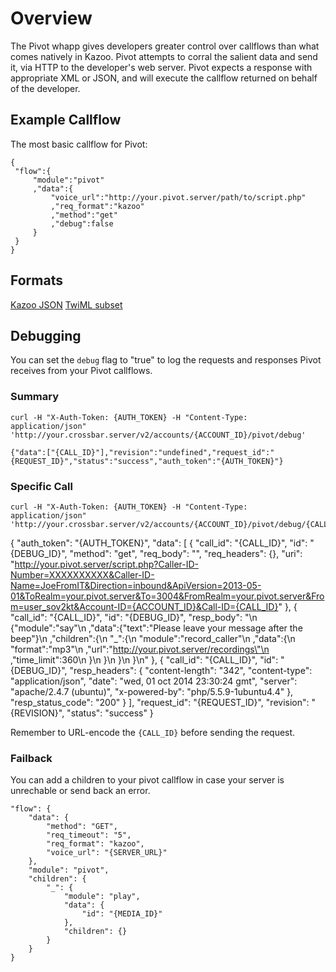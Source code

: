 
# Overview

The Pivot whapp gives developers greater control over callflows than what comes natively in Kazoo. Pivot attempts to corral the salient data and send it, via HTTP to the developer's web server. Pivot expects a response with appropriate XML or JSON, and will execute the callflow returned on behalf of the developer.

## Example Callflow

The most basic callflow for Pivot:

    {
     "flow":{
         "module":"pivot"
         ,"data":{
             "voice_url":"http://your.pivot.server/path/to/script.php"
             ,"req_format":"kazoo"
             ,"method":"get"
             ,"debug":false
         }
     }
    }

## Formats

[Kazoo JSON](./kazoo/)
[TwiML subset](./twiml/)

## Debugging

You can set the `debug` flag to "true" to log the requests and responses Pivot receives from your Pivot callflows.

### Summary

    curl -H "X-Auth-Token: {AUTH_TOKEN} -H "Content-Type: application/json" 'http://your.crossbar.server/v2/accounts/{ACCOUNT_ID}/pivot/debug'

    {"data":["{CALL_ID}"],"revision":"undefined","request_id":"{REQUEST_ID}","status":"success","auth_token":"{AUTH_TOKEN}"}

### Specific Call

    curl -H "X-Auth-Token: {AUTH_TOKEN} -H "Content-Type: application/json" 'http://your.crossbar.server/v2/accounts/{ACCOUNT_ID}/pivot/debug/{CALL_ID}'

{
    "auth_token": "{AUTH_TOKEN}",
        "data": [
        {
            "call_id": "{CALL_ID}",
            "id": "{DEBUG_ID}",
            "method": "get",
            "req_body": "",
            "req_headers": {},
            "uri": "http://your.pivot.server/script.php?Caller-ID-Number=XXXXXXXXXX&Caller-ID-Name=JoeFromIT&Direction=inbound&ApiVersion=2013-05-01&ToRealm=your.pivot.server&To=3004&FromRealm=your.pivot.server&From=user_sov2kt&Account-ID={ACCOUNT_ID}&Call-ID={CALL_ID}"
        },
        {
            "call_id": "{CALL_ID}",
            "id": "{DEBUG_ID}",
            "resp_body": "\n    {\"module\":\"say\"\n     ,\"data\":{\"text\":\"Please leave your message after the beep\"}\n     ,\"children\":{\n         \"_\":{\n           \"module\":\"record_caller\"\n           ,\"data\":{\n               \"format\":\"mp3\"\n               ,\"url\":\"http://your.pivot.server/recordings\"\n               ,\"time_limit\":360\n           }\n         }\n        }\n    }\n"
        },
        {
        "call_id": "{CALL_ID}",
        "id": "{DEBUG_ID}",
        "resp_headers": {
            "content-length": "342",
            "content-type": "application/json",
            "date": "wed, 01 oct 2014 23:30:24 gmt",
            "server": "apache/2.4.7 (ubuntu)",
            "x-powered-by": "php/5.5.9-1ubuntu4.4"
        },
        "resp_status_code": "200"
    }
    ],
    "request_id": "{REQUEST_ID}",
    "revision": "{REVISION}",
    "status": "success"
    }

Remember to URL-encode the `{CALL_ID}` before sending the request.

### Failback


You can add a children to your pivot callflow in case your server is unrechable or send back an error.

```
"flow": {
    "data": {
        "method": "GET",
        "req_timeout": "5",
        "req_format": "kazoo",
        "voice_url": "{SERVER_URL}"
    },
    "module": "pivot",
    "children": {
        "_": {
            "module": "play",
            "data": {
                "id": "{MEDIA_ID}"
            },
            "children": {}
        }
    }
}
```
